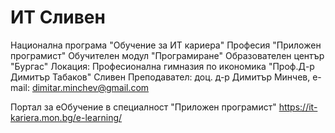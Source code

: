 # ИТ Сливен
Национална програма "Обучение за ИТ кариера" 
Професия "Приложен програмист"
Обучителен модул "Програмиране"
Образователен център "Бургас"
Локация: Професионална гимназия по икономика "Проф.Д-р Димитър Табаков" Сливен
Преподавател: доц. д-р Димитър Минчев, e-mail: dimitar.minchev@gmail.com

Портал за еOбучение в специалност "Приложен програмист"
https://it-kariera.mon.bg/e-learning/
